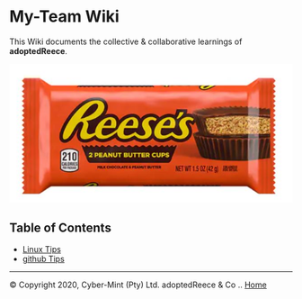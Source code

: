 # My-Team Wiki
This Wiki documents the collective & collaborative learnings of **adoptedReece**.

![my-team-banner](https://github.com/TillCM/DevOpsHomeWork/blob/master/wiki/resources/teambanner.JPG)

## Table of Contents

* [Linux Tips](content/linux-tips.md)
* [github Tips](content/git-tips.md)


---
&copy; Copyright 2020, Cyber-Mint (Pty) Ltd. adoptedReece & Co ..
[Home](https://github.com/my-team/wiki)

